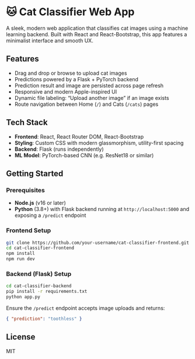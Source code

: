 # 🐱 Cat Classifier Web App

A sleek, modern web application that classifies cat images using a machine learning backend. Built with React and React-Bootstrap, this app features a minimalist interface and smooth UX.

## Features

- Drag and drop or browse to upload cat images
- Predictions powered by a Flask + PyTorch backend
- Prediction result and image are persisted across page refresh
- Responsive and modern Apple-inspired UI
- Dynamic file labeling: “Upload another image” if an image exists
- Route navigation between Home (`/`) and Cats (`/cats`) pages

## Tech Stack

- **Frontend**: React, React Router DOM, React-Bootstrap
- **Styling**: Custom CSS with modern glassmorphism, utility-first spacing
- **Backend**: Flask (runs independently)
- **ML Model**: PyTorch-based CNN (e.g. ResNet18 or similar)

## Getting Started

### Prerequisites

- **Node.js** (v16 or later)
- **Python** (3.8+) with Flask backend running at `http://localhost:5000` and exposing a `/predict` endpoint

### Frontend Setup

```bash
git clone https://github.com/your-username/cat-classifier-frontend.git
cd cat-classifier-frontend
npm install
npm run dev
```

### Backend (Flask) Setup

```bash
cd cat-classifier-backend
pip install -r requirements.txt
python app.py
```

Ensure the `/predict` endpoint accepts image uploads and returns:

```json
{ "prediction": "toothless" }
```

## License

MIT
